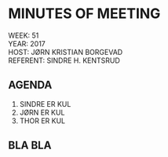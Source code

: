 # MINUTES OF MEETING
WEEK: 51  
YEAR: 2017  
HOST: JØRN KRISTIAN BORGEVAD  
REFERENT: SINDRE H. KENTSRUD

## AGENDA
1. SINDRE ER KUL
2. JØRN ER KUL
3. THOR ER KUL


## BLA BLA
